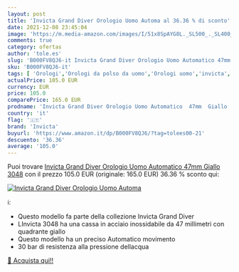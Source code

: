 ```yaml
---
layout: post
title: 'Invicta Grand Diver Orologio Uomo Automa al 36.36 % di sconto'
date: 2021-12-08 23:45:04
image: 'https://m.media-amazon.com/images/I/51x8SpAYG8L._SL500_._SL400_.jpg'
comments: true
category: ofertas
author: 'tole.es'
slug: 'B000FV8QJ6-it Invicta Grand Diver Orologio Uomo Automatico 47mm Giallo 3048'
sku: 'B000FV8QJ6-it'
tags: [ 'Orologi','Orologi da polso da uomo','Orologi uomo','invicta', ]
actualPrice: 105.0 EUR
currency: EUR
price: 105.0
comparePrice: 165.0 EUR
prodname: 'Invicta Grand Diver Orologio Uomo Automatico  47mm  Giallo  3048'
country: 'it'
flag: '🇮🇹'
brand: 'Invicta'
buyurl: 'https://www.amazon.it/dp/B000FV8QJ6/?tag=tolees00-21'
descuento: '36.36'
average: '105.0'
---
```


Puoi trovare [Invicta Grand Diver Orologio Uomo Automatico  47mm  Giallo  3048](https://www.amazon.it/dp/B000FV8QJ6/?tag=tolees00-21) con il prezzo 105.0 EUR (originale: 165.0 EUR) 36.36 % sconto qui:

[![Invicta Grand Diver Orologio Uomo Automa](https://m.media-amazon.com/images/I/51x8SpAYG8L._SL500_._SL400_.jpg)](https://www.amazon.it/dp/B000FV8QJ6/?tag=tolees00-21)

ℹ️:

- Questo modello fa parte della collezione Invicta Grand Diver
- LInvicta 3048 ha una cassa in acciaio inossidabile da 47 millimetri con quadrante giallo
- Questo modello ha un preciso Automatico movimento
- 30 bar di resistenza alla pressione dellacqua

[🛒 Acquista qui!!](https://www.amazon.it/dp/B000FV8QJ6/?tag=tolees00-21)

